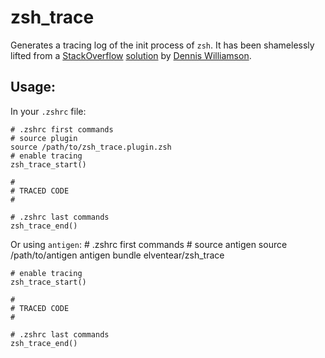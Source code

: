 # zsh_trace

Generates a tracing log of the init process of `zsh`. It has been shamelessly 
lifted from a [StackOverflow](http://stackoverflow.com) 
[solution](http://stackoverflow.com/questions/4351244/can-i-profile-my-zshrc-zshenv) 
by [Dennis Williamson](http://stackoverflow.com/users/26428/dennis-williamson).

## Usage:

In your `.zshrc` file:

    # .zshrc first commands
    # source plugin
    source /path/to/zsh_trace.plugin.zsh
    # enable tracing
    zsh_trace_start()

    #
    # TRACED CODE
    #

    # .zshrc last commands
    zsh_trace_end()

Or using `antigen`:
    # .zshrc first commands
    # source antigen
    source /path/to/antigen
    antigen bundle elventear/zsh_trace

    # enable tracing
    zsh_trace_start()

    #
    # TRACED CODE
    #

    # .zshrc last commands
    zsh_trace_end()



